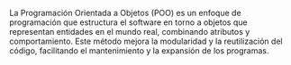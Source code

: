 
La Programación Orientada a Objetos (POO) es un enfoque de programación que estructura el software en torno a objetos que representan entidades en el mundo real, combinando atributos y comportamiento. Este método mejora la modularidad y la reutilización del código, facilitando el mantenimiento y la expansión de los programas.

